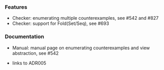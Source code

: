 <!-- NOTE:
     Release notes for unreleased changes go here, following this format:

        ### Features

         * Change description, see #123

        ### Bug fixes

         * Some bug fix, see #124

     DO NOT LEAVE A BLANK LINE BELOW THIS PREAMBLE -->
### Features

* Checker: enumerating multiple counterexamples, see #542 and #827
* Checker: support for Fold(Set/Seq), see #693

### Documentation

* Manual: manual page on enumerating counterexamples and view abstraction, see #542

* links to ADR005
